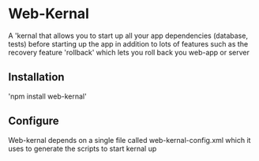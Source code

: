 # Web-Kernal
A 'kernal that allows you to start up all your app dependencies (database, tests) before starting up the app in addition to lots of features such as the recovery feature 'rollback' which lets you roll back you web-app or server

## Installation
'npm install web-kernal'

## Configure
Web-kernal depends on a single file called web-kernal-config.xml which it uses to generate the scripts to start kernal up

